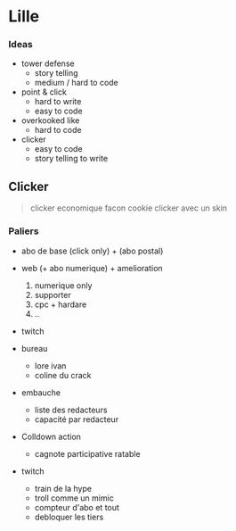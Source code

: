 # Lille


### Ideas

- tower defense
  - story telling
  - medium / hard to code
- point & click
  - hard to write
  - easy to code
- overkooked like
  - hard to code
- clicker
  - easy to code
  - story telling to write


## Clicker
> clicker economique
facon cookie clicker avec un skin

### Paliers

- abo de base (click only) + (abo postal)
- web (+ abo numerique) + amelioration
  1. numerique only
  2. supporter 
  3. cpc + hardare
  4. ..
- twitch
- bureau
  - lore ivan
  - coline du crack
- embauche
  - liste des redacteurs
  - capacité par redacteur
- Colldown action
  - cagnote participative ratable

- twitch 
  - train de la hype
  - troll comme un mimic
  - compteur d'abo et tout
  - debloquer les tiers

